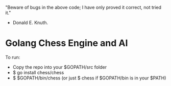 "Beware of bugs in the above code; I have only proved it correct, not tried it."
- Donald E. Knuth.

Golang Chess Engine and AI
=====

To run:
* Copy the repo into your $GOPATH/src folder
* $ go install chess/chess
* $ $GOPATH/bin/chess (or just $ chess if $GOPATH/bin is in your $PATH)